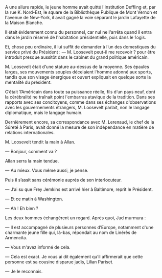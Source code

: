 A une allure rapide, le jeune homme avait quitté l'institution Deffling et, par la rue K. Nord-Est, le square de la Bibliothèque Publique de Mont Vernon et l'avenue de New-York, il avait gagné la voie séparant le jardin Lafayette de la Maison Blanche.

Il était évidemment connu du personnel, car nul ne l'arrêta quand il entra dans le jardin réservé de l'habitation présidentielle, puis dans le 1ogis.

Et, chose peu ordinaire, il lui suffit de demander à l’un des domestiques du service privé du Président : — M. Loosevelt peut-il me
recevoir ? pour être introduit presque aussitôt dans le cabinet du grand politique américain.

M. Loosevelt était d'une stature au-dessus de la moyenne. Ses épaules
larges, ses mouvements souples décelaient l'homme adonné aux sports,
tandis que son visage énergique et ouvert expliquait en quelque sorte la mentalité du président.

C’était 1’Américain dans toute sa puissance réelle, fils d‘un pays neuf, dont la cérébralité ne traînait point l'embarras atavique de la tradition. Dans ses rapports avec ses concitoyens, comme dans ses échanges d'observations avec les gouvernements étrangers, M. Loosevelt parlait, non le langage diplomatique, mais le langage humain.

Dernièrement encore, sa correspondance avec M. Lerenaud, le chef de la
Sûreté à Paris, avait donné la mesure de son indépendance en matière de relations internationales.

M. Loosevelt tendit la main à Allan.

— Bonjour, comment va ?

Allan serra la main tendue.

— Au mieux. Vous même aussi, je pense.

Puis il s’assit sans cérémonie auprès de son interlocuteur.

— J’ai su que Frey Jemkins est arrivé hier à Baltimore, reprit le Président.

— Et ce matin à Washington.

— Ah ! Eh bien ?

Les deux hommes échangèrent un regard. Après quoi, Jud murmura :

— Il est accompagné de plusieurs personnes d’Europe, notamment d'une
charmante jeune fille qui, là-bas, répondait au nom de Linérès de Armencita. 

— Vous m'avez informé de cela.

— Cela est exact. Je vous ai dit également qu’il affirmerait que cette personne est sa cousine disparue jadis, Lilian Pariset.

— Je le reconnais.
